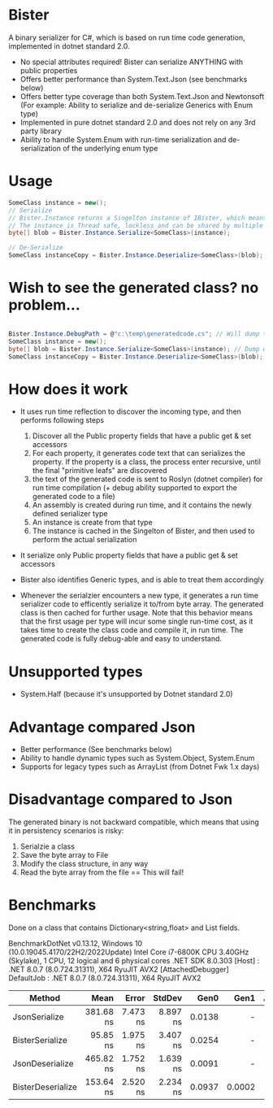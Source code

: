 # Bister

A binary serializer for C#, which is based on run time code generation, implemented in dotnet standard 2.0.

* No special attributes required! Bister can serialize ANYTHING with public properties
* Offers better performance than System.Text.Json (see benchmarks below)
* Offers better type coverage than both System.Text.Json and Newtonsoft (For example: Ability to serialize and de-serialize Generics with Enum type)
* Implemented in pure dotnet standard 2.0 and does not rely on any 3rd party library
* Ability to handle System.Enum with run-time serialization and de-serialization of the underlying enum type

# Usage
```cs
SomeClass instance = new();
// Serialize
// Bister.Instance returns a Singelton instance of IBister, which means that Bister can easily fit with any dependency injection framework
// The instance is Thread safe, lockless and can be shared by multiple threads, as the generated class is state-less.
byte[] blob = Bister.Instance.Serialize<SomeClass>(instance);

// De-Serialize
SomeClass instanceCopy = Bister.Instance.Deserialize<SomeClass>(blob);
```
# Wish to see the generated class? no problem...
```cs

Bister.Instance.DebugPath = @"c:\temp\generatedcode.cs"; // Will dump the generated code into this file
SomeClass instance = new();
byte[] blob = Bister.Instance.Serialize<SomeClass>(instance); // Dump will happen here
SomeClass instanceCopy = Bister.Instance.Deserialize<SomeClass>(blob); // No dump here, as class was already generated in previous call to Serialize<SomeClass>
```

# How does it work
* It uses run time reflection to discover the incoming type, and then performs following steps
  1. Discover all the Public property fields that have a public get & set accessors
  2. For each property, it generates code text that can serializes the property. If the property is a class, the process enter recursive, until the final "primitive leafs" are discovered
  3. the text of the generated code is sent to Roslyn (dotnet compiler) for run time compilation (+ debug ability supported to export the generated code to a file)
  4. An assembly is created during run time, and it contains the newly defined serializer type
  5. An instance is create from that type
  6. The instance is cached in the Singelton of Bister, and then used to perform the actual serialization
     
* It serialize only Public property fields that have a public get & set accessors
* Bister also identifies Generic types, and is able to treat them accordingly
* Whenever the serialzier encounters a new type, it generates a run time serializer code to efficently serialize it to/from byte array. The generated class is then cached for further usage. Note that this behavior means that the first usage per type will incur some single run-time cost, as it takes time to create the class code and compile it, in run time.
The generated code is fully debug-able and easy to understand.

# Unsupported types
* System.Half (because it's unsupported by Dotnet standard 2.0)
 
# Advantage compared Json
* Better performance (See benchmarks below)
* Ability to handle dynamic types such as System.Object, System.Enum
* Supports for legacy types such as ArrayList (from Dotnet Fwk 1.x days)

# Disadvantage compared to Json
The generated binary is not backward compatible, which means that using it in persistency scenarios is risky:
1) Serialzie a class
2) Save the byte array to File
3) Modify the class structure, in any way
4) Read the byte array from the file == This will fail!
  
# Benchmarks
Done on a class that contains Dictionary<string,float> and List<string> fields.

BenchmarkDotNet v0.13.12, Windows 10 (10.0.19045.4170/22H2/2022Update)
Intel Core i7-6800K CPU 3.40GHz (Skylake), 1 CPU, 12 logical and 6 physical cores
.NET SDK 8.0.303
  [Host]     : .NET 8.0.7 (8.0.724.31311), X64 RyuJIT AVX2 [AttachedDebugger]
  DefaultJob : .NET 8.0.7 (8.0.724.31311), X64 RyuJIT AVX2


| Method            | Mean      | Error    | StdDev   | Gen0   | Gen1   | Allocated |
|------------------ |----------:|---------:|---------:|-------:|-------:|----------:|
| JsonSerialize     | 381.68 ns | 7.473 ns | 8.897 ns | 0.0138 |      - |     112 B |
| BisterSerialize   |  95.85 ns | 1.975 ns | 3.407 ns | 0.0254 |      - |     200 B |
| JsonDeserialize   | 465.82 ns | 1.752 ns | 1.639 ns | 0.0091 |      - |      72 B |
| BisterDeserialize | 153.64 ns | 2.520 ns | 2.234 ns | 0.0937 | 0.0002 |     736 B |
